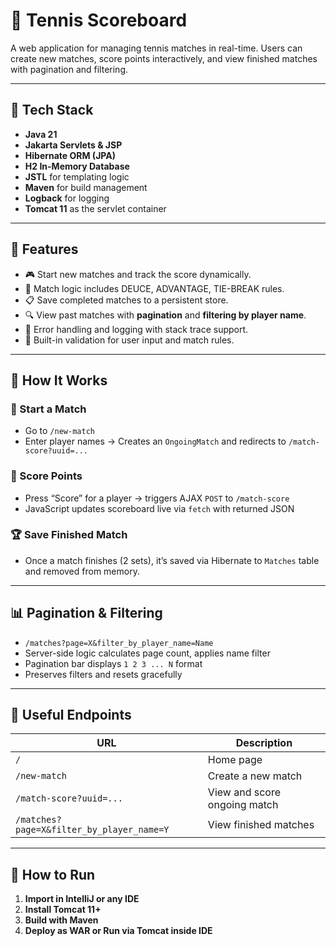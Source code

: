# 🎾 Tennis Scoreboard

A web application for managing tennis matches in real-time. Users can create new matches, score points interactively, and view finished matches with pagination and filtering.

---

## 🧩 Tech Stack

- **Java 21**
- **Jakarta Servlets & JSP**
- **Hibernate ORM (JPA)**
- **H2 In-Memory Database**
- **JSTL** for templating logic
- **Maven** for build management
- **Logback** for logging
- **Tomcat 11** as the servlet container

---

## 🚀 Features

- 🎮 Start new matches and track the score dynamically.
- 🧮 Match logic includes DEUCE, ADVANTAGE, TIE-BREAK rules.
- 📋 Save completed matches to a persistent store.
- 🔍 View past matches with **pagination** and **filtering by player name**.
- 📄 Error handling and logging with stack trace support.
- 🧪 Built-in validation for user input and match rules.

---

## 🧪 How It Works

### 🏁 Start a Match

- Go to `/new-match`
- Enter player names → Creates an `OngoingMatch` and redirects to `/match-score?uuid=...`

### 🎯 Score Points

- Press “Score” for a player → triggers AJAX `POST` to `/match-score`
- JavaScript updates scoreboard live via `fetch` with returned JSON

### 🏆 Save Finished Match

- Once a match finishes (2 sets), it’s saved via Hibernate to `Matches` table and removed from memory.

---

## 📊 Pagination & Filtering

- `/matches?page=X&filter_by_player_name=Name`
- Server-side logic calculates page count, applies name filter
- Pagination bar displays `1 2 3 ... N` format
- Preserves filters and resets gracefully

---

## 🔎 Useful Endpoints

| URL                         | Description                       |
|----------------------------|-----------------------------------|
| `/`                        | Home page                         |
| `/new-match`               | Create a new match                |
| `/match-score?uuid=...`    | View and score ongoing match      |
| `/matches?page=X&filter_by_player_name=Y` | View finished matches |

---

## 🧰 How to Run

1. **Import in IntelliJ or any IDE**
2. **Install Tomcat 11+**
3. **Build with Maven**
4. **Deploy as WAR or Run via Tomcat inside IDE**

